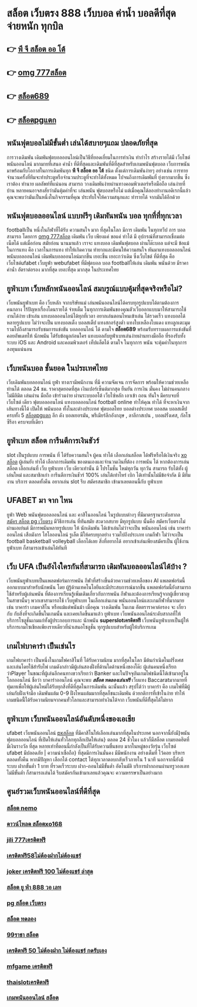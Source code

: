 # สล็อต เว็บตรง 888 เว็บบอล  ค่าน้ำ บอลดีที่สุด จ่ายหนัก ทุกบิล

## 👉 [พี จี สล็อต ออ โต้](https://mabet.net/)
## 👉 [omg 777สล็อต](https://mabet.net/)
## 👉 [สล็อต689](https://member.mabet.net/?action=login)
## 👉 [สล็อตpgแตก](https://mabet.net/register/)

##  พนันฟุตบอลไม่มีขั้นต่ำ  เล่นได้สบายๆแถม  ปลอดภัยที่สุด

 การวางเดิมพัน  เดิมพันฟุตบอลออนไลน์เป็นวิธีที่ยอดเยี่ยมในการทำเงิน ทำกำไร สร้างรายได้มี เว็บไซต์พนันออนไลน์ มากมายที่เสนอ ค่าน้ำ ที่ดีที่สุดและเดิมพันที่ดีที่สุดสำหรับเกมพนันฟุตบอล  เว็บการพนันมาพร้อมกับโอกาสในการเดิมพันทุก **พี จี สล็อต ออ โต้** ชนิด ตั้งแต่การเดิมพันง่ายๆ  อย่างเช่น การทายจำนวนครั้งที่ทีมจะทำประตูหรือจำนวนประตูที่จะทำได้ทั้งหมด ไปจนถึงการเดิมพันที่ ยุ่งยากมากขึ้น ซึ่งเราต้อง ทำนาย ผลลัพท์ที่แน่นอน สามารถ วางเดิมพันง่ายผ่านทางคอมพิวเตอร์หรือมือถือ เล่นง่ายที่บ้าน หลายคนอาจสงสัยว่ามันคุ้มค่าที่จะ เล่นพนัน ฟุตบอลหรือไม่ แต่เมื่อคุณได้ลองทำงานอดิเรกนี้แล้ว คุณจะพบว่ามันเป็นหนึ่งในกิจกรรมที่คุณ ประทับใจให้ความสนุกและ ทำรายได้ จากมันได้อีกด้วย

##  พนันฟุตบอลออนไลน์  แบบฟรีๆ  เดิมพันพนัน บอล ทุกที่ที่ทุกเวลา

 footballเป็น หนึ่งในกีฬาที่ได้รับ ความสนใจ มาก ที่สุดในโลก มีการ เดิมพัน ในทุกทวีป การ บอล  สามารถ  โดยการ  [omg 777สล็อต](https://member.mabet.net/?action=login) เดิมพัน   เว็บ  เพียงแค่ ขอแค่ ทำได้ มี อุปกรณ์ที่สามารถเชื่อมต่อเน็ตได้ แต่เมื่อก่อน สมัยก่อน นานมาแล้ว เราจะ แทงบอล เดิมพันฟุตบอล  ผ่านโต๊ะบอล แต่จะมี ข้อแม้ ในการแทง  คือ เวลาในการแทง  ทำให้เกิดความ ทำยากและมีคนให้ความสนใจ หันมาแทงบอลออนไลน์ พนันบอลออนไลน์ เดิมพันบอลออนไลน์มากขึ้น เยอะขึ้น เยอะกว่าเดิม ซึ่งเว็บไชต์  ที่ดีที่สุด  คือ เว็บไซต์ufabet เว็บยูฟ่า webufabet ที่มีฟุตบอล บอล footballให้เล่น เดิมพัน พนันด้วย มีราคา ค่าน้ำ อัตราต่อรอง มากที่สุด เยอะที่สุด มากสุด ในประเทศไทย



## ยูฟ่าเบท เว็บหลักพนันออนไลน์ สมบรูณ์แบบคุ้มที่สุดจริงหรือไม่?

 เว็บพนันยูฟ่าเบท คือ  เว็บหลัก  จากบริษัทแม่ เล่นพนันออนไลน์ได้ครบทุกรูปแบบได้ตามต้องการ  คนกลาง ไร้ปัญหาเรื่องโดนรายได้  จ่ายเต็ม ในทุกการเดิมพันของคุณตัวเว็บออกแบบมาให้สามารถใช้งานได้ง่าย เข้าเล่น แทงบอลออนไลน์ได้ทุกที่เวลา อยากเล่นตอนไหนเข้าเล่น ได้รวดเร็ว  แทงบอลได้หลายรูปแบบ ไม่ว่าจะเป็น แทงบอลเต็ง บอลสเต็ป แทงสกอร์สูงต่ำ แทงใบเหลืองใบแดง แทงลูกเตะมุม รวมไปถึงสามารถรับชมการแข่งขัน บอลออนไลน์ ได้ ตามใจ **สล็อต689**  พร้อมรับทราบผลการแข่งขันที่คอยอัพเดทให้ นักพนัน ได้รับข้อมูลก่อนใคร แทงบอลกับยูฟ่าเบทเล่นง่ายผ่านทางมือถือ ที่รองรับทั้งระบบ iOS และ Android และคอมพิวเตอร์ เท็ปแล็ตได้  ตามใจ ในทุกการ พนัน จะคุ้มค่าในทุกการลงทุนแน่นอน


## เว็บพนันบอล   ชั้นยอด ในประเทศไทย

 เว็บเดิมพันบอลออนไลน์  ยูฟ่า  ทางเรามีพนักงาน  ที่มี ความจัดเจน การจัดการ พร้อมให้ความช่วยเหลือท่านได้  ตลอด 24 ชม.  ราคาสุดยอดที่สุด  เงินเปอร์เซ็นต์มากสุด  ยืนยัน  การเงิน  มั่นคง  ไม่ผ่านคนกลาง   ไม่มีลิมิต  เล่นผ่าน มือถือ  เข้าร่วมง่าย  ผ่านระบบออโต้  เว็บไซ์หลัก  เอาเข้า ถอน  ทันใจ มีครบจบที่เว็บไซต์  เดียว ฟุตบอลออนไลน์ แทงบอลออนไลน์ football online ทำให้คุณ ทำได้ ที่จะหาเงินจากเส้นทางนี้ได้ เปิดให้ พนันบอล  ทั้งในละต่างประเทศ  ฟุตบอลไทย  บอลต่างประเทศ บอลสด บอลสเต็ป  ครบทั้ง 5 [สล็อตpgแตก](https://member.mabet.net/?action=login) ลีก ดัง  บอลเยอรมัน, พรีเมียร์ลีกอังกฤษ , ลาลีกาสเปน ,  บอลฝรั่งเศส, กัลโซซีรีอา  ครบจบที่เดียว

## ยูฟ่าเบท สล็อต  การีนตีการเงินชัวร์

 slot เป็นรูปแบบ การพนัน ที่  ได้รับความสนใจ ผู้คน ทำได้ เลือกเล่นสล็อต ได้ฟรีหรือได้เงินจริง [xo สล็อต](https://mabet.net/credit-free-50/) ผู้เล่นยัง ทำได้ เลือกการเดิมพัน ของตนเองและจำนวนเงินที่ต้อง การพนัน ได้ หากต้องการเล่นสล็อต เลือกเล่นที่ เว็บ  ยูฟ่าเบท   เว็บ เดียวเท่านั้น มี โปรโมชั่น  ใหม่ทุกวัน ทุกวัน สามารถ รับได้ทั้ง ผู้เล่นใหม่ และสมาชิกเก่า การีนตีการเงินชัวร์ 100% เล่นได้เท่าไหร่ เบิก ได้เท่านั้นไม่มีข้อจำกัด มี มีทีมงาน บริการ ตลอดทั้งคืน  อยากเล่น slot รีบ สมัครสมาชิก เข้ามาเลยตอนนี้กับ ยูฟ่าเบท 


## UFABET มา จาก ไหน

 ยูฟ่า  Web พนันฟุตบอลออนไลน์    และ   คาสิโนออนไลน์   ในรูปแบบต่างๆ   ที่มีมาตรฐานระดับสากล [สมัคร สล็อต pg เว็บตรง](https://mabet.net/20-free-100/)  มีวิธีการเล่น ที่ทันสมัย   สะดวกสบาย    มีทุกรูปแบบ  นั้นคือ  สมัครเว็บตรงไม่ผ่านเอเย่นต์    มีการพนันหลายรูปแบบ ให้ นักเดิมพัน  ได้เข้าเล่นไม่ว่าจะเป็น  พนันออนไลน์   เช่น  บาคาร่าออนไลน์   เสือมังกร ไฮโลออนไลน์    รูเล็ต   มีให้ครบทุกอย่าง รวมไปถึงประเภท เกมกีฬา ไม่ว่าจะเป็น  football  basketball  volleyball
  เลือกได้เลย    สิ่งที่อยากได้ อยากเข้าเล่นเพียงสมัครเป็น ผู้ใช้งาน   ยูฟ่าเบท  ก็สามารถเข้าเล่นได้ทันที


## เว็บ UFA เป็นยังไงใครกันที่สามารถ เดิมพันบอลออนไลน์ได้บ้าง ?

 เว็บพนันยูฟ่าเบทเป็นแพลตฟอร์มการพนัน กีฬาที่สร้างขึ้นด้วยความช่วยเหลือของ AI แพลตฟอร์มนี้ ออกแบบมาสำหรับนักพนัน โดย ผู้รู้ด้านเทคโนโลยีและมีประสบการณ์มากขึ้น แพลตฟอร์มนี้ยังสามารถใช้สำหรับผู้เล่นพนัน ที่ต้องการเรียนรู้เพิ่มเติมเกี่ยวกับการพนัน กีฬาและต้องการเรียนรู้จากผู้เชี่ยวชาญในสาขานั้นๆ พวกเขาสามารถใช้  เว็บยูฟ่าเบท ในเลือกเล่นเกม พนันออนไลน์และเกมกีฬาที่มากมาย เช่น บาคาร่า เกมคาสิโน หรือแม้แต่พนันม้า เมื่อคุณ วางเดิมพัน ในเกม อัตตราราคาต่อรอง จะ เกี่ยวกับ กับสิ่งที่จะเกิดขึ้นในเกมนั้น และเคยเกิดขึ้นมาแล้ว  ยูฟ่าเบท   เว็บพนันออนไลน์ระดับสากลที่ให้บริการโซลูชั่นเกมแก่ทั้งผู้ประกอบการและ นักพนัน  **superslotเครดิตฟรี** เว็บพนันยูฟ่าเบทเป็นผู้ให้บริการเกมโซเชียลเพียงรายเดียวที่นำเสนอโซลูชั่น ทุกรูปแบบสำหรับผู้ให้บริการเกม 


##  เกมไพ่บาคาร่า  เป็นเช่นไร 

 เกมไพ่บาคาร่า เป็นหนึ่งในเกมไพ่คาสิโนที่ ได้รับความนิยม มากที่สุดในโลก มีต้นกำเนิดในฝรั่งเศส และเล่นโดยใช้สำรับไพ่ เกมดังกล่าวมีผู้เล่นสองฝั่งที่ด้านใดด้านหนึ่งของโต๊ะ ผู้เล่นคนหนึ่งเรียกว่าPlayer  ในขณะที่ผู้เล่นอีกคนทางขวาเรียกว่า  Banker และในปัจจุบันเกมไพ่ชนิดนี้ได้เข้ามาอยู่ในโลกออนไลน์ ชื่อว่า บาคาร่าออนไลน์  คุณจะพบ  ***สล็อต ทดลองเล่นฟรี*** เว็บแทง Baccaratมากมายที่ทุ่มเทเพื่อให้ผู้เล่นใหม่ได้รับทุกสิ่งที่ดีที่สุดในการเดิมพัน  ฉะนั้นแล้ว สรุปได้ว่า บาคาร่า คือ เกมไพ่ที่มีผู้เล่นกับฝั่งเจ้ามือ เดิมพันแต้ม 0-9 ฝั่งไหนแต้มมากที่สุดก็ชนะเดิมพัน ด้วยกติการที่เข้าในง่าย ทำให้เกมชนิดนี้่ได้รับความนิยมจากคนทั่วโลกและสามารถทำเงินได้จาก เว็บพนันที่ดีทีึ่สุดได้ไม่ยาก




## ยูฟ่าเบท เว็บพนันออนไลน์อันดับหนึ่งของเอเชีย

 ufabet  เว็บพนันออนไลน์ [pxสล็อต](https://mabet.net/register/) ที่มีคาสิโนให้เลือกเล่นมากที่สุดในประเทศ นอกจากนี้ยังมี}พนันฟุตบอลออนไลน์   ที่เปิดให้เล่นทั่วโลกทุกลีกเปิดให้เล่น} ตลอด 24 ชั่วโมง  แล้วก็มีสล็อต  เกมยอดฮิตที่มีเงินรางวัล ที่สุด หลายเท่าที่ตอนนี้กำลังเป็นที่ได้รับความชื่นชอบ มากในหมู่ของวัยรุ่น เว็บไซต์  ufabet  มีปลอดภัย | ความน่าเชื่อถือ} ที่สุดมีการเงินมั่นคง มีมีพนักงาน  อย่างเต็มที่ ไว้คอย บริหาร ตลอดทั้งคืน หากมีปัญหา เลือกได้  contact ได้ทุกเวลาตอบกลับเร็วภายใน 1 นาที นอกจากนี้ยังมีระบบ ฝากขั้นต่ำ 1 บาท ที่รวดเร็วระบบ ฝาก-ถอนไม่มีขั้นต่ำ อัตโนมัติ บริการฝากถอนผ่านทรูวอลเลท ไม่มีขั้นต่ำ ก็สามารถเล่นได้ รีบสมัครกันเข้ามาเลยแล้วคุณจะ ความหรรษาเป็นอย่างมาก



## ศูนย์รวมเว็บพนันออนไลน์ที่ดีที่สุด

### [สล็อต nemo](https://atom.io/themes/สมัครสมาชิก%20ฟรีเครดิต%20เกมส์%20สล็อต%20ออนไลน์%20pg%20slot%20008%20สล็อต%20PG%2020รับ100%20เว็บตรง100%)
### [ดาวน์โหลด สล็อตxo168](https://atom.io/themes/สมัครสมาชิก%20ฟรีเครดิต%20สล็อต%20777%20เครดิตฟรี%20ล่าสุด%20วันนี้%20008%20สล็อต%20PG%2020รับ100%20เว็บตรง100%)
### [jili 777เครดิตฟรี](https://atom.io/themes/สมัครสมาชิก%20ฟรีเครดิต%20เครดิตฟรี18บาท%20008%20สล็อต%20PG%2020รับ100%20เว็บตรง100%)
### [เครดิตฟรี58ไม่ต้องฝากไม่ต้องแชร์](https://atom.io/themes/สมัครสมาชิก%20ฟรีเครดิต%20pxj.com%20เครดิตฟรี%2058%20008%20สล็อต%20PG%2020รับ100%20เว็บตรง100%)
### [joker เครดิตฟรี 100 ไม่ต้องแชร์ ล่าสุด](https://atom.io/themes/สมัครสมาชิก%20ฟรีเครดิต%20ทางเข้า%20จีคลับ%20สล็อต%20มือ%20008%20สล็อต%20PG%2020รับ100%20เว็บตรง100%)
### [สล็อต ยู ฟ่า 888 วอ เลท](https://atom.io/themes/สมัครสมาชิก%20ฟรีเครดิต%20เครดิตฟรี58%20008%20สล็อต%20PG%2020รับ100%20เว็บตรง100%)
### [pg สล็อต เว็บตรง](https://atom.io/themes/สมัครสมาชิก%20ฟรีเครดิต%20สมัคร%20winner55%20เครดิตฟรี%20100%20008%20สล็อต%20PG%2020รับ100%20เว็บตรง100%)
### [สล็อต ทดลอง](https://atom.io/themes/สมัครสมาชิก%20ฟรีเครดิต%202xlสล็อต%20008%20สล็อต%20PG%2020รับ100%20เว็บตรง100%)
### [99ราชา สล็อต](https://atom.io/themes/สมัครสมาชิก%20ฟรีเครดิต%20rg888%20สล็อต%20008%20สล็อต%20PG%2020รับ100%20เว็บตรง100%)
### [เครดิตฟรี 50 ไม่ต้องฝาก ไม่ต้องแชร์ กดรับเอง](https://atom.io/themes/สมัครสมาชิก%20ฟรีเครดิต%20pxg%20สล็อต%20008%20สล็อต%20PG%2020รับ100%20เว็บตรง100%)
### [mfgame เครดิตฟรี](https://atom.io/themes/สมัครสมาชิก%20ฟรีเครดิต%20สล็อต%20wallet%20เครดิตฟรี50%20008%20สล็อต%20PG%2020รับ100%20เว็บตรง100%)
### [thaislotเครดิตฟรี](https://atom.io/themes/สมัครสมาชิก%20ฟรีเครดิต%20เครดิตฟรี%20search%20google%20008%20สล็อต%20PG%2020รับ100%20เว็บตรง100%)
### [เกมพนันออนไลน์ สล็อต](https://atom.io/themes/สมัครสมาชิก%20ฟรีเครดิต%20สล็อต%20texas%20008%20สล็อต%20PG%2020รับ100%20เว็บตรง100%)